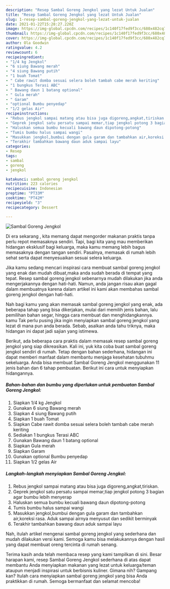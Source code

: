 ```yaml
---
description: "Resep Sambal Goreng Jengkol yang lezat Untuk Jualan"
title: "Resep Sambal Goreng Jengkol yang lezat Untuk Jualan"
slug: 1-resep-sambal-goreng-jengkol-yang-lezat-untuk-jualan
date: 2021-01-22T15:28:27.220Z
image: https://img-global.cpcdn.com/recipes/1c140f17fed9f3cc/680x482cq70/sambal-goreng-jengkol-foto-resep-utama.jpg
thumbnail: https://img-global.cpcdn.com/recipes/1c140f17fed9f3cc/680x482cq70/sambal-goreng-jengkol-foto-resep-utama.jpg
cover: https://img-global.cpcdn.com/recipes/1c140f17fed9f3cc/680x482cq70/sambal-goreng-jengkol-foto-resep-utama.jpg
author: Ola Goodwin
ratingvalue: 4.2
reviewcount: 6
recipeingredient:
- "1/4 kg Jengkol"
- "6 siung Bawang merah"
- "4 siung Bawang putih"
- "1 buah Tomat"
- " Cabe rawit domba sesuai selera boleh tambah cabe merah keriting"
- "1 bungkus Terasi ABC"
- " Bawang daun 1 batang optional"
- " Gula merah"
- " Garam"
- "optional Bumbu penyedap"
- "1/2 gelas Air"
recipeinstructions:
- "Rebus jengkol sampai matang atau bisa juga digoreng,angkat,tiriskan."
- "Geprek jengkol satu persatu sampai memar,tiap jengkol potong 3 bagian agar bumbu lebih menyerap"
- "Haluskan semua bumbu kecuali bawang daun dipotong-potong"
- "Tumis bumbu halus sampai wangi"
- "Masukkan jengkol,bumbui dengan gula garam dan tambahkan air,koreksi rasa. Aduk sampai airnya menyusut dan sedikit berminyak"
- "Terakhir tambahkan bawang daun aduk sampai layu"
categories:
- Resep
tags:
- sambal
- goreng
- jengkol

katakunci: sambal goreng jengkol 
nutrition: 223 calories
recipecuisine: Indonesian
preptime: "PT33M"
cooktime: "PT42M"
recipeyield: "3"
recipecategory: Dessert

---
```



![Sambal Goreng Jengkol](https://img-global.cpcdn.com/recipes/1c140f17fed9f3cc/680x482cq70/sambal-goreng-jengkol-foto-resep-utama.jpg)

Di era  sekarang , kita memang dapat mengorder makanan praktis tanpa perlu repot memasaknya sendiri. Tapi, bagi kita yang mau memberikan hidangan eksklusif bagi keluarga, maka kamu memang lebih bagus memasaknya dengan tangan sendiri. Pasalnya, memasak di rumah lebih sehat serta dapat menyesuaikan sesuai selera keluarga.

Jika kamu sedang mencari inspirasi cara membuat sambal goreng jengkol yang enak dan mudah dibuat,maka anda sudah berada di tempat yang tepat. Resep sambal goreng jengkol  sebenarnya mudah dilakukan jika anda mengerjakannya dengan hati-hati. Namun, anda jangan risau akan gagal dalam membuatnya 
karena dalam artikel ini kami akan membahas sambal goreng jengkol dengan hati-hati.  



Nah bagi kamu yang akan memasak sambal goreng jengkol yang enak, ada beberapa tahap yang bisa dikerjakan, mulai dari memilih jenis bahan, lalu pemilihan bahan segar, hingga cara membuat dan menghidangkannya. kamu Tak perlu pusing jika ingin menyiapkan sambal goreng jengkol yang lezat di mana pun anda berada. Sebab, asalkan anda  tahu triknya, maka hidangan ini dapat jadi sajian yang istimewa.

Berikut, ada beberapa cara praktis  dalam memasak resep sambal goreng jengkol yang siap dikreasikan. Kali ini, yuk kita coba buat sambal goreng jengkol sendiri di rumah. Tetap dengan bahan sederhana, hidangan ini dapat memberi manfaat dalam membantu menjaga kesehatan tubuhmu sekeluarga. Anda bisa membuat Sambal Goreng Jengkol menggunakan 11 jenis bahan dan 6 tahap pembuatan. Berikut ini cara untuk menyiapkan hidangannya.

<!--inarticleads1-->

##### Bahan-bahan dan bumbu yang diperlukan untuk pembuatan Sambal Goreng Jengkol:

1. Siapkan 1/4 kg Jengkol
1. Gunakan 6 siung Bawang merah
1. Siapkan 4 siung Bawang putih
1. Siapkan 1 buah Tomat
1. Siapkan  Cabe rawit domba sesuai selera boleh tambah cabe merah keriting
1. Sediakan 1 bungkus Terasi ABC
1. Gunakan  Bawang daun 1 batang optional
1. Siapkan  Gula merah
1. Siapkan  Garam
1. Gunakan optional Bumbu penyedap
1. Siapkan 1/2 gelas Air




<!--inarticleads2-->

##### Langkah-langkah menyiapkan Sambal Goreng Jengkol:

1. Rebus jengkol sampai matang atau bisa juga digoreng,angkat,tiriskan.
1. Geprek jengkol satu persatu sampai memar,tiap jengkol potong 3 bagian agar bumbu lebih menyerap
1. Haluskan semua bumbu kecuali bawang daun dipotong-potong
1. Tumis bumbu halus sampai wangi
1. Masukkan jengkol,bumbui dengan gula garam dan tambahkan air,koreksi rasa. Aduk sampai airnya menyusut dan sedikit berminyak
1. Terakhir tambahkan bawang daun aduk sampai layu




Nah, itulah artikel mengenai  sambal goreng jengkol  yang sederhana dan mudah dilakukan versi kami. Semoga kamu bisa melakukannya dengan hasil yang dapat membuat oreng tercinta di rumah senang. 

Terima kasih anda telah membaca resep yang kami tampilkan di sini. Besar harapan kami, resep  Sambal Goreng Jengkol sederhana di atas dapat membantu Anda menyiapkan makanan yang lezat untuk keluarga/teman ataupun menjadi inspirasi untuk berbisnis kuliner. Gimana nih? Gampang kan? Itulah cara menyiapkan sambal goreng jengkol yang bisa Anda praktikkan di rumah. Semoga bermanfaat dan selamat mencoba!

